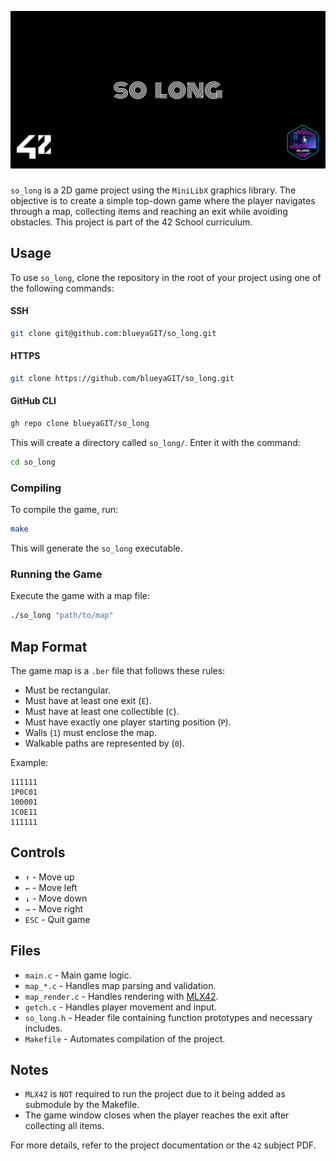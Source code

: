 <a href="https://github.com/blueyaGIT/so_long"><img src="https://github.com/blueyaGIT/blueyaGIT/blob/b34a5a4e10b9019609659eaa0541a4325db88ca5/covers/cover-so_long.png"></a>
###


`so_long` is a 2D game project using the `MiniLibX` graphics library. The objective is to create a simple top-down game where the player navigates through a map, collecting items and reaching an exit while avoiding obstacles. This project is part of the 42 School curriculum.

## Usage

To use `so_long`, clone the repository in the root of your project using one of the following commands:

#### SSH
```bash
git clone git@github.com:blueyaGIT/so_long.git
```
#### HTTPS
```bash
git clone https://github.com/blueyaGIT/so_long.git
```
#### GitHub CLI
```bash
gh repo clone blueyaGIT/so_long
```
This will create a directory called `so_long/`. Enter it with the command:

```bash
cd so_long
```

### Compiling

To compile the game, run:

```bash
make
```

This will generate the `so_long` executable.

### Running the Game

Execute the game with a map file:

```bash
./so_long "path/to/map"
```

## Map Format

The game map is a `.ber` file that follows these rules:
- Must be rectangular.
- Must have at least one exit (`E`).
- Must have at least one collectible (`C`).
- Must have exactly one player starting position (`P`).
- Walls (`1`) must enclose the map.
- Walkable paths are represented by (`0`).

Example:
```
111111
1P0C01
100001
1C0E11
111111
```

## Controls

- `↑` - Move up
- `←` - Move left
- `↓` - Move down
- `→` - Move right
- `ESC` - Quit game

## Files

- `main.c` - Main game logic.
- `map_*.c` - Handles map parsing and validation.
- `map_render.c` - Handles rendering with <a href="https://github.com/codam-coding-college/MLX42.git" target="_blank">MLX42</a>.
- `getch.c` - Handles player movement and input.
- `so_long.h` - Header file containing function prototypes and necessary includes.
- `Makefile` - Automates compilation of the project.

## Notes

- `MLX42` is `NOT` required to run the project due to it being added as submodule by the Makefile.
- The game window closes when the player reaches the exit after collecting all items.

For more details, refer to the project documentation or the `42` subject PDF.

